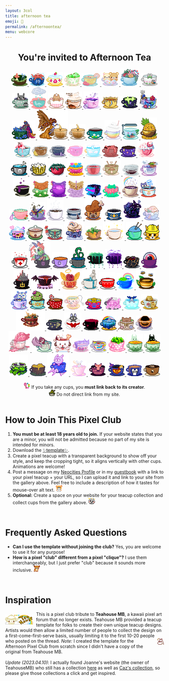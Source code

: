 ```yaml
---
layout: 3col
title: afternoon tea
emoji: 🍵
permalink: /afternoontea/
menu: webcore
---
```


<center>
    <h1>You're invited to Afternoon Tea</h1>
    <div class="noext-cups">
        <a href="/">
            <img src="/graphics/teahouse/teacup/mush-lostletters.png" title="tastes a bit earthy - made by Lost Letters"/>
        </a>
        <a href="/">
            <img src="/graphics/teahouse/teacup/takoonsen-lostletters.png" title="tastes like salt water - made by Lost Letters"/>
        </a>
            <a href="/">
        <img src="/graphics/teahouse/teacup/shortcake-lostletters.png" title="tastes like strawberry shortcake - made by Lost Letters"/>
        </a>
        <a target="_blank" href="https://floral-tears.neocities.org/">
            <img src="/graphics/teahouse/teacup/MintChocoTea-floral-tears.png" alt="Mint Chocolate Chip Icecream Teacup" title="tastes like mint tea with a hint of chocolate, definitely not icecream at all - made by floral tears"/>
        </a>
        <a target="_blank" href="http://pastelhello.com">
            <img src="/graphics/teahouse/teacup/teacup-pastellhell.gif" title="tastes like lemon rose - made by pastelhell">
        </a>
        <a target="_blank" href="https://artwork.neocities.org/">
            <img src="/graphics/teahouse/teacup/artworkbearteacup.gif" title="tastes like mixed berries - made by artwork">
        </a>
        <a target="_blank" href="https://artwork.neocities.org/">
            <img src="/graphics/teahouse/teacup/artworksucculent.gif" title="tastes like savory succulents - made by artwork">
        </a>
        <a target="_blank" href="https://artwork.neocities.org/">
            <img src="/graphics/teahouse/teacup/artworkteakeroppi.gif" title="tastes poisonous - made by artwork">
        </a>
        <a target="_blank" href="https://artwork.neocities.org/">
            <img src="/graphics/teahouse/teacup/artworkteatotoro.gif" title="tastes like soot - made by artwork">
        </a>
        <a target="_blank" href="http://pastelhello.com">
            <img src="/graphics/teahouse/teacup/stormtea-pastelhell.gif" title="tastes like rain - made by pastelhell">
        </a>
        <a target="_blank" href="https://arunyi.art/">
            <img src="/graphics/teahouse/teacup/teacup-by-arunyi.gif" title="made by arunyi">
        </a>
        <a target="_blank" href="https://porce-lana.blogspot.com/">
            <img src="/graphics/teahouse/teacup/chocolatemocha-porce-lana.gif" title="tastes like chocolate mocha with whipped cream - made by Lana">
        </a>
        <a target="_blank" href="https://hillhouse.neocities.org/">
            <img src="/graphics/teahouse/teacup/hillhouse-teacup.png" title="tastes like lavender & arsenic - made by hill house">
        </a>
        <a target="_blank" href="https://mikaorangeart.neocities.org/">
            <img src="/graphics/teahouse/teacup/sun-mika.png" title="tastes like the alchemical essence of the Sun - made by Mika">
        </a>
        <a target="_blank" href="https://mikaorangeart.neocities.org/">
            <img src="/graphics/teahouse/teacup/poison-mika.png" title="tastes like... oh dear maybe you shouldn't find out - made by Mika">
        </a>
        <a target="_blank" href="https://desertjaguar.casa/">
            <img src="/graphics/teahouse/teacup/thelastmelon-cupmermaid.png" title="made by JN">
        </a>
        <a target="_blank" href="https://desertjaguar.casa/">
            <img src="/graphics/teahouse/teacup/thelastmelon-cupfairy.png" title="made by JN">
        </a>
        <a target="_blank" href="https://desertjaguar.casa/">
            <img src="/graphics/teahouse/teacup/thelastmelon-cupflamefairy.png" title="made by JN">
        </a>
        <a target="_blank" href="https://desertjaguar.casa/">
            <img src="/graphics/teahouse/teacup/thelastmelon-cupflame.png" title="made by JN">
        </a>
        <a target="_blank" href="https://caichee.neocities.org/">
            <img src="/graphics/teahouse/teacup/caichee-dandelions.png" title="tastes like dandelion wishes - made by caichee">
        </a>
        <a target="_blank" href="https://starfighter.neocities.org/">
            <img src="/graphics/teahouse/teacup/starfighter-rainbow-shake.png" title="tastes like rainbow shake - made by Starfighter">
        </a>
        <a target="_blank" href="https://starfighter.neocities.org/">
            <img src="/graphics/teahouse/teacup/starfighter-tiny-company.gif" title="tastes like tiny company - made by Starfighter">
        </a>
        <a target="_blank" href="https://starfighter.neocities.org/">
            <img src="/graphics/teahouse/teacup/starfighter-pineapple.png" title="tastes like pineapple - made by Starfighter">
        </a>
        <a target="_blank" href="https://humanfinny.neocities.org/">
            <img src="/graphics/teahouse/teacup/humanfinny-cherry-cream.png" title="tastes like cherry cream - made by Finny">
        </a>
        <a target="_blank" href="http://themby.neocities.org/">
            <img src="/graphics/teahouse/teacup/themby-icedtea.png" title="tastes like iced tea - made by Louie">
        </a>
        <a target="_blank" href="http://themby.neocities.org/">
            <img src="/graphics/teahouse/teacup/themby-starcup.gif" title="tastes like stardust - made by Louie">
        </a>
        <a target="_blank" href="https://mizuki.world/">
            <img src="/graphics/teahouse/teacup/strawberrymedicine-mizuki.png" title="tastes like strawberry medicine - made by Mizuki">
        </a>
        <a target="_blank" href="https://ophanimkei.com/">
            <img src="/graphics/teahouse/teacup/heaven-mala.png" title="tastes like heaven - made by Mala">
        </a>
        <a target="_blank" href="https://ophanimkei.com/">
            <img src="/graphics/teahouse/teacup/worms-mala.png" title="tastes like worms - made by Mala">
        </a>
        <a target="_blank" href="https://divergentrays.com/">
            <img src="/graphics/teahouse/teacup/space-divergentrays.png" title="tastes like the vastness of space - made by Divergent Rays">
        </a>
        <a target="_blank" href="https://sugarblush.neocities.org/">
            <img src="/graphics/teahouse/teacup/sugarblush-tea.png" title="tastes like strawberry milkshake - made by SugarBlush">
        </a>
        <a target="_blank" href="https://paintkiller.neocities.org/">
            <img src="/graphics/teahouse/teacup/paintkiller-formaldehyde.png" title="tastes like formaldehyde - made by PAINTKILLER">
        </a>
        <a target="_blank" href="https://paintkiller.neocities.org/">
            <img src="/graphics/teahouse/teacup/Paintkiller-Beercup.png" title="tastes like beer, because it's beer, but in a teacup that's part beer mug - made by PAINTKILLER">
        </a>
        <a target="_blank" href="https://magic-boots.xyz/">
            <img src="/graphics/teahouse/teacup/magicboots-strawberryteacup.png" title="tastes like strawberry black tea - made by Eva">
        </a>
        <a href="/pride/">
            <img src="/graphics/teahouse/teacup/lostletters-panpride.gif" title="tastes like pan pride - made by Lost Letters"/>
        </a>
        <a target="_blank" href="https://xandra.cc/">
            <img src="/graphics/teahouse/teacup/xandra-brokenhearts.png" title="tastes like broken hearts - made by alexandra"/>
        </a>
        <a target="_blank" href="https://snals.neocities.org/">
            <img src="/graphics/teahouse/teacup/snalscup.png" title="tastes like chicken soup - made by toha">
        </a>
        <a target="_blank" href="https://ziggybeeps.neocities.org">
            <img src="/graphics/teahouse/teacup/ziggy-cup.png" title="tastes like it was reheated in the microwave and forgotten a second time - made by Ziggy">
        </a>
        <a target="_blank" href="https://slashdiv.neocities.org/home.html">
            <img src="/graphics/teahouse/teacup/slashdiv-anim.webp" title="tastes like crisp air and shimmering starlight - made by slashdiv">
        </a>
        <a target="_blank" href="http://layercake.neocities.org/">
            <img src="/graphics/teahouse/teacup/june-shadows-goo.gif" title="tastes like  shadows, goo and... something else...? - made by June">
        </a>
        <a target="_blank" href="https://chickenham.art/">
            <img src="/graphics/teahouse/teacup/ChickenHamCup.png" title="made by chickenham">
        </a>
        <a target="_blank" href="https://chickenham.art/">
            <img src="/graphics/teahouse/teacup/ChickenHamCup2.png" title="made by chickenham">
        </a>
        <a target="_blank" href="https://chickenham.art/">
            <img src="/graphics/teahouse/teacup/ChickenHamCup3.png" title="made by chickenham">
        </a>
        <a target="_blank" href="https://fizzsea.neocities.org/">
            <img src="/graphics/teahouse/teacup/fizzsea-crushedsugar.png" title="tastes like bit crushed sugar - made by Citrus">
        </a>
        <a target="_blank" href="https://thegardenofmadeline.neocities.org/">
            <img src="/graphics/teahouse/teacup/thegardenofmadeline_teacup.gif" title="tastes like morning dew - made by webmaster m">
        </a>
        <a target="_blank" href="https://solaria.neocities.org/">
            <img src="/graphics/teahouse/teacup/solariateacup.png" title="made by Solaria">
        </a>
        <a target="_blank" href="http://spiders.neocities.org">
            <img src="/graphics/teahouse/teacup/nico-tomatoes.png" title="tastes like tomatoes - made by nico">
        </a>
        <a target="_blank" href="https://mouthsweets.neocities.org/">
            <img src="/graphics/teahouse/teacup/mouthsweets-tea.png" title="tastes like fresh garden flowers - made by Mouthsweets">
        </a>
        <a target="_blank" href="https://dollarchive.neocities.org/">
            <img src="/graphics/teahouse/teacup/edie-teacup.png" title="tastes like ick blech that's not coffee oh ew - made by edie">
        </a>
        <a target="_blank" href="https://mossforestdollz.neocities.org">
            <img src="/graphics/teahouse/teacup/nemo-blackcoffee.gif" title="tastes like coffee as black as midnight on a moonless night - made by Nemo">
        </a>
        <a target="_blank" href="https://ashtreelane.neocities.com/">
            <img src="/graphics/teahouse/teacup/ashtreelane-teacup.png" title="tastes like blood and shards of broken ceramic - made by ciarán">
        </a>
        <a target="_blank" href="https://bechnokid.neocities.org/">
            <img src="/graphics/teahouse/teacup/bechnokid-steak.png" title="tastes like a well-done steak! mmm...so tasty! - made by Bechno Kid">
        </a>
        <a target="_blank" href="https://cloudcover.neocities.org/">
            <img src="/graphics/teahouse/teacup/frode-teacup.gif" title="tastes like a wet summer night - made by Frode">
        </a>
        <a target="_blank" href="https://antikrist.lol/">
            <img src="/graphics/teahouse/teacup/orcateacup.gif" title="made by antikrist">
        </a>
        <a target="_blank" href="https://cloudcover.neocities.org/">
            <img src="/graphics/teahouse/teacup/CloudcoverTeacup.png" title="tastes like iced coffee with mint and brown sugar - made by Cloudy">
        </a>
        <a target="_blank" href="https://blissnet.neocities.org/">
            <img src="/graphics/teahouse/teacup/ash-tea.png" title="Taste like tora and flan pudding.. - made by Ash">
        </a>
        <a target="_blank" href="http://pastelhello.com">
            <img src="/graphics/teahouse/teacup/crockpot-pastelhell.gif" title="tastes like stew - made by pastelhell">
        </a>
        <a target="_blank" href="https://abyssbloom.neocities.org/">
            <img src="/graphics/teahouse/teacup/AbyssBloomTeacup.png" title="made by Abyss Bloom">
        </a>
        <a target="_blank" href="https://bloopywoopy.neocities.org/">
            <img src="/graphics/teahouse/teacup/bloopywoopy-teacup.png" title="tastes like hot chocolate, whipped cream, and marshmallows! :D - made by Bloop">
        </a>
        <a target="_blank" href="https://owlsroost.xyz/">
            <img src="/graphics/teahouse/teacup/owlroost.png" title="tastes like terracotta - made by owlroost">
        </a>
        <a target="_blank" href="https://forgettablename.neocities.org/">
            <img src="/graphics/teahouse/teacup/forgettablename.gif" title="tastes like a half empty water bottle drunk in the middle of the night - made by katrina">
        </a>
        <a target="_blank" href="http://surlybutterfly.net/">
            <img src="/graphics/teahouse/teacup/surlybutterfly.gif" title="made by Surly Butterfly">
        </a>
        <a target="_blank" href="https://oldwebperson.neocities.org/">
            <img src="/graphics/teahouse/teacup/oldwebperson.png" title="tastes like Elmer's Glue - made by oldwebperson">
        </a>
        <a target="_blank" href="https://paintkiller.neocities.org/">
            <img src="/graphics/teahouse/teacup/32BitCafeHalloweenAfternoonTeaPaintkiller.gif" alt="a white teacup with a red cross and blood bubbling up out of it and spilling over the lip" title="tastes like boiling blood, AB negative to be precise - made by PAINTKILLER">
        </a>
        <a target="_blank" href="https://popoplant.neocities.org/">
            <img src="/graphics/teahouse/teacup/mugwort_tea.png" title="made by Popo">
        </a>
        <a target="_blank" href="https://blog.darylsun.page/">
            <img src="/graphics/teahouse/teacup/Daryl-oolong.png" title="tastes like oolong tea - made by Daryl">
        </a>
        <a target="_blank" href="https://labyrinth-limbo.neocities.org/">
            <img src="/graphics/teahouse/teacup/underwater-basket-weaving.png" title="tastes like seaweed - made by labyrinth-limbo">
        </a>
        <a target="_blank" href="https://leviathren.neocities.org/">
            <img src="/graphics/teahouse/teacup/witchesbrew.gif" title="tastes like absinthe and smoke - made by leviathren">
        </a>
        <a target="_blank" href="https://leviathren.neocities.org/">
            <img src="/graphics/teahouse/teacup/cupofstars.gif" title="tastes like the summer night sky - made by leviathren">
        </a>
        <a target="_blank" href="https://cvnnbl.neocities.org/">
            <img src="/graphics/teahouse/teacup/early-grey-void.png" title="tastes like earl grey with a splash of strawberry, but the eyes blinking back at you has you mistified... who are we again? - made by void">
        </a>
        <a target="_blank" href="https://dogfish99.neocities.org">
            <img src="/graphics/teahouse/teacup/dogfish-eyecup.png" title="tastes like...anise? - made by kira">
        </a>
        <a target="_blank" href="https://dogfish99.neocities.org">
            <img src="/graphics/teahouse/teacup/dogfish-castlecup.png" title="tastes like sulfur and granite - made by kira">
        </a>
        <a target="_blank" href="https://hillhouse.neocities.org/">
            <img src="/graphics/teahouse/teacup/hillhouse-a-negative-bloodtea.png" title="tastes like A negative! - made by hill house">
        </a>
        <a target="_blank" href="https://velvet-boutique.neocities.org/">
            <img src="/graphics/teahouse/teacup/velvet-boutique-angeldust.png" title="tastes like angeldust - made by Velvet">
        </a>
        <a target="_blank" href="https://floral-tears.neocities.org/">
            <img src="/graphics/teahouse/teacup/floral-tears-aquariustea.gif" alt="teacup with a marble statue and flowing water" title="tastes like oddly airy water - made by floral tears"/>
        </a>
        <a target="_blank" href="https://heart143.neocities.org/">
            <img src="/graphics/teahouse/teacup/warm_milk_heartspace.gif" alt="a white saucer under a red teacup with white stripes and heart details, heart-shaped foam appears above the cup" title="tastes like warm milk - made by heart143"/>
        </a>
        <a target="_blank" href="https://mitzyrie.neocities.org/">
            <img src="/graphics/teahouse/teacup/mitzyrie_bliss_afternoontea.png" alt="a blue cup filled with green treetop and a rainbow" title="tastes like lemonade - made by mitzyrie"/>
        </a>
        <a target="_blank" href="https://mostlypixels.com/">
            <img src="/graphics/teahouse/teacup/mostlypixels-tea.gif" alt="two bees hover over a striped teacup with leaves behind it" title="tastes like honey - made by Mostly Pixels"/>
        </a>
        <a target="_blank" href="https://dreambubble.neocities.org/">
            <img src="/graphics/teahouse/teacup/dreambubble-batteries.png" alt="a character with pink and blue pigtails holds a wrapped candy over the edge of a purple teacup with a pudding, donut, and more candies inside it" title="tastes like corroded batteries - made by dreambubble"/>
        </a>
        <a target="_blank" href="https://pomelo.lol/">
            <img src="/graphics/teahouse/teacup/pomelo-llteacactus.png" alt="a blushing green cactus with a flower on its head sits within a blue teacup with a yellow and brown pattern around the cup" title="tastes like prickly pear - made by pomelo"/>
        </a>
        <a target="_blank" href="https://labyrinth.monster">
            <img src="/graphics/teahouse/teacup/labyrinth-limbo-CandyCane.png" alt="the hook of a candy cane protrudes from brown swirling liquid inside a red teacup with a white pattern on it. The teacup sits on a brown saucer." title="tastes like a candy cane dipped in hot chocolate - made by labyrinth-limbo"/>
        </a>
        <a target="_blank" href="https://pixalina.neocities.org/">
            <img src="/graphics/teahouse/teacup/pixalina.gif" alt="a pink teacup with a gold trimmed frilled edge sits upon a pink and gold saucer. The teacup has a pet face on it and a tea bag string and tag hanging out of the right side." title="tastes cheesy - made by pixalina"/>
        </a>
        <a target="_blank" href="https://jeith.neocities.org/">
            <img src="/graphics/teahouse/teacup/jeith-cup.gif" alt="a red teacup with a blue paw print and blue hearts on either side with a yellow rim. The cup is filled with a golden puppy that is animated between sleeping and wagging its tongue." title="tastes like crayons - made by jeith"/>
        </a>
        <a target="_blank" href="https://embarrasseddragon234.neocities.org/">
            <img src="/graphics/teahouse/teacup/energontea-transparent.gif" alt="A mostly pink teacup with cubes at the base. Part of the cup fades in and out." title="tastes like strawberry pennies - made by embarrasseddragon234"/>
        </a>
        <a target="_blank" href="https://layercake.neocities.org/">
            <img src="/graphics/teahouse/teacup/layercake-jackfrost.gif" alt="a little character with blue antlers bobs up and down inside a light blue teacup decorated with white snowflakes" title="tastes like ice and magic - made by layercake"/>
        </a>
        <a target="_blank" href="https://literallyfictional.neocities.org/">
            <img src="/graphics/teahouse/teacup/literallyfictional-by-skatuya.gif" alt="a golden 20-sided die bobs within brown liquid inside a blue, floral teacup with a golden saucer and fancy handle" title="tastes like a crit fail - made by literallyfictional"/>
        </a>
        <a target="_blank" href="https://fasciationhall.neocities.org/">
            <img src="/graphics/teahouse/teacup/fasciationhall.png" alt="a maroon teacup with a white, green and red border motif and yellow green clouds protruding from the inside along with a street lamp with a red light" title="tastes like city air and spice - made by fasciationhall"/>
        </a>
        <a target="_blank" href="https://tthumbelina.neocities.org/">
            <img src="/graphics/teahouse/teacup/tthumbelina.gif" alt="a pupleish navy teacup and sucer set with sparkling gold stars and a golden teabag tag hanging out of the front" title="tastes like the feeling you get when you look up at the stars! - made by ames"/>
        </a>
        <a target="_blank" href="https://sakuradreams.neocities.org">
            <img src="/graphics/teahouse/teacup/SakuraDreams-Teacup-Jiji.gif" alt="a black cat blinks as it hangs out of the top of a white teacup with a red ribbon and bow around it" title="tastes like freshly baked bread - made by SakuraDreams"/>
        </a>
        <a target="_blank" href="https://anarchysin.neocities.org/">
            <img src="/graphics/teahouse/teacup/anarchysin.png" alt="black teacup overflows with red liquid on top of a grey saucer. red splatters the cup." title="made by anarchysin"/>
        </a>
        <a target="_blank" href="https://halcybutton.neocities.org">
            <img src="/graphics/teahouse/teacup/halcy-sharktea.gif" alt="a shark fin bobs up and down in a clear teacup filled with water, seaweed, and sand. a half rainbow half trans pride rainbow is in the background." title="tastes like the everchanging sea (and perhaps... fruity?) - made by halcyon"/>
        </a>
        <a target="_blank" href="https://maplebear.neocities.org/">
            <img src="/graphics/teahouse/teacup/mapleteacup.gif" alt="a brown bear sits inside a brown gingham teacup filled with matcha" title="tastes like maple syrup matcha latte - made by maplebear"/>
        </a>
        <a target="_blank" href="https://deepintheforest.neocities.org/">
            <img src="/graphics/teahouse/teacup/deepintheforest.gif" alt="a swirling black sphere with orange rotating, curved tendrils swirl around in a clear teacup" title="tastes like a pleasant emptiness and warmth - made by deepintheforest"/>
        </a>
        <a target="_blank" href="https://hemwick-lane.neocities.org/">
            <img src="/graphics/teahouse/teacup/hemwick-lane-cupoflove.gif" alt="a bloody beating heart purlses in a pink teacup with a white frill edge detail, surrounded by spilled blood" title="tastes like love 🖤 - made by hemwick-lane"/>
        </a>
        <a target="_blank" href="https://cyberstheb.neocities.org/">
            <img src="/graphics/teahouse/teacup/cyberstheb-angeltea.gif" alt="a red haired angel with purple wings sits inside a clear teacup in a fetal position" title="tastes like angel tears - made by cyberstheb"/>
        </a>
        <a target="_blank" href="https://dog-house.neocities.org/">
            <img src="/graphics/teahouse/teacup/dhtea.gif" alt="a puppy relaxes in a red liquid inside a dog faced teacup that sits upon a saucer with legs that are moving to the right" title="tastes like cinnamon! and... dog food? - made by dog-house"/>
        </a>
        <a target="_blank" href="https://mutterbutter.neocities.org/">
            <img src="/graphics/teahouse/teacup/mutterbutter-teacup.gif" alt="a purple cat rests atop an adorned pink teacup" title="tastes like rose earl grey and hairballs - made by mutterbutter"/>
        </a>
        <a target="_blank" href="https://strawberryysnow.neocities.org/">
            <img src="/graphics/teahouse/teacup/strawberryysnow-teacup.gif" alt="a mix of blue, yellow, and red swirls within a clear teacup with a brush dripping yellow paint on top of a teacup" title="tastes like fruit punch and paint water - made by strawberryysnow"/>
        </a>
        <a target="_blank" href="https://sleepymoss.neocities.org/">
            <img src="/graphics/teahouse/teacup/sleepymoss-clover-cup.gif" alt="a pink teacup with polkadots contains green clover plants within" title="tastes like sweet strawberries and matcha - made by sleepymoss"/>
        </a>
        <a target="_blank" href="https://glamourbombing.nekoweb.org/">
            <img src="/graphics/teahouse/teacup/glamourbombing-light.gif" alt="A leafy teacup with a shadow Faerie looking inside, for dark themes." title="tastes like dreamy sweetgrass - made by The Court"/>
        </a>
        <a target="_blank" href="https://glamourbombing.nekoweb.org/">
            <img src="/graphics/teahouse/teacup/glamourbombing-dark.gif" alt="A leafy teacup with a shadow Faerie looking inside." title="tastes like dreamy sweetgrass - made by The Court"/>
        </a>
        <a target="_blank" href="https://shadow-of-valtus.neocities.org/">
            <img src="/graphics/teahouse/teacup/shadow-of-valtus-teacup.gif" alt="a steaming animated cup with leaves wrapping and moving around it" title="tastes comfy and fresh, like warm tomato leaves - made by Shadow of Valtus"/>
        </a>
        <a target="_blank" href="https://samanitamuscaria.neocities.org//">
            <img src="/graphics/teahouse/teacup/witchsbuttertea.png"  style="width: 52px;" alt="a wooden teacup on grass has something golden bubbling out of it" title="tastes like a walk in an old growth forest - made by samanitamuscaria"/>
        </a>
        <a target="_blank" href="https://sweetcharm.net/">
            <img src="/graphics/teahouse/teacup/sweetcharmcup.gif" alt="a lavender creature with one eye perches on the edge of a blue teacup while its four lavender legs crawl in an animated fashion" title="tastes so sweet that it numbs your mind and suddenly hours have passed - made by sweetcharm"/>
        </a>
        <a target="_blank" href="https://sugarbunniiee.nekoweb.org/">
            <img src="/graphics/teahouse/teacup/sugarbunniiee-teacup.gif" alt="a pink and rose gold scalloped tea cup and saucer hold a blinking white bunny inside who holds a rose gold spoon" title="it has a fruity and citrusy taste with a hint of sweetness meticulously crafted by the tea bunny"/>
        </a>
        <a target="_blank" href="https://outofatuan.neocities.org/">
            <img src="/graphics/teahouse/teacup/possum-teacup.png" alt="a dark purple teacup and saucer with an orange-pink possum peaking its head and paws out of it. the teacup says cup o' possum" title="tastes like wildflowers and garden dirt - made by small possum"/>
        </a>
        <a target="_blank" href="https://raan-miir-tah.neocities.org/">
            <img src="/graphics/teahouse/teacup/raan-miir-tah.gif" alt="a navy teacup and saucer with red and yellow decoration and a purple witches hat on the left brim" title="tastes like a bird, or a plane - made by kyne"/>
        </a>
        <a target="_blank" href="https://antiquespider.neocities.org/">
            <img src="/graphics/teahouse/teacup/antiquespider-teacup.png" alt="a navy teacup and saucer with red and yellow decoration and a purple witches hat on the left brim" title="tastes like a bird, or a plane - made by kyne"/>
        </a>
        <a target="_blank" href="https://re-nata.neocities.org/">
            <img src="/graphics/teahouse/teacup/re-nata.gif" alt="a brown teacup with an eyeball on it, looking from side to side" title="made by re-nata"/>
        </a>
    </div>
    <br>
    <img src="/graphics/toy/emoticons/exclamation-point-pink-watercolor.gif">
    If you take any cups, you <b>must link back to its creator</b>. 
    <br>
    <img src="/graphics/toy/emoticons/side-eye-snufkin.gif">
    Do not direct link from my site.
</center>
<br>
<h1>How to Join This Pixel Club</h1>
<ol>
    <li>
        <b>You must be at least 18 years old to join.</b> If your website states that you are a minor, you will not be admitted because no part of my site is intended for minors.
    </li>
    <li>
        Download the <a target="_new" href="/graphics/teahouse/teacup/template-lostletters.png">✨template✨</a>.
    </li>
    <li>
        Create a pixel teacup with a transparent background to show off your style, and keep the cropping tight, so it aligns vertically with other cups. Animations are welcome! 
    </li>
    <li>
        Post a message on my <a target="_blank" href="https://neocities.org/site/lostletters">Neocities Profile</a> or in my <a href="/guestbook/">guestbook</a> with a link to your pixel teacup + your URL, so I can upload it and link to your site from the gallery above. Feel free to include a description of how it tastes for mouse-over alt text. 
        <img src="/graphics/toy/emoticons/letter-bear.gif"> 
    </li>
    <li>
        <b>Optional:</b> Create a space on your website for your teacup collection and collect cups from the gallery above.
        <img src="/graphics/toy/emoticons/love_cat.gif"> 
    </li>
</ol>
<br>
<h1>Frequently Asked Questions</h1>
<ul>
    <li>
        <b>Can I use the template without joining the club?</b> Yes, you are welcome to use it for any purpose! 
    </li>
    <li>
        <b>How is a pixel "club" different from a pixel "clique"?</b> I use them interchangeably, but I just prefer "club" because it sounds more inclusive. 
        <img src="/graphics/toy/emoticons/nod-deer.gif"> 
    </li>
</ul>
<br>
<h1 id="inspiration">Inspiration</h1>
<img src="/graphics/linkout/teahouse.gif" style="margin: 10px 10px 0 0;" align="left" title="Teahouse MB 88x31 button"/>
This is a pixel club tribute to <b>Teahouse MB</b>, a kawaii pixel art forum that no longer exists. Teahouse MB provided a teacup template for folks to create their own unique teacup designs. Artists would then allow a limited number of people to collect the design on a first-come-first-serve basis, usually limiting it to the first 10-20 people who posted on the thread. 
<img src="/graphics/toy/emoticons/shocked-moomin.gif" align="right" style="margin: 0 0 0 7px;" > 
<i>Note:</i> I created the template for the Afternoon Pixel Club from scratch since I didn't have a copy of the original from Teahouse MB.
<br>
<br>
<i>Update (2023.04.10)</i>: I actually found Joanne's website (the owner of TeahouseMB) who still has a collection <a target="_blank" href="https://www.pausedlife.com/webmiss/me-on-thmb">here</a> as well as <a target="_blank" href="http://caz.pausedlife.com/Me/BBS.html">Caz's collection</a>, so please give those collections a click and get inspired.
